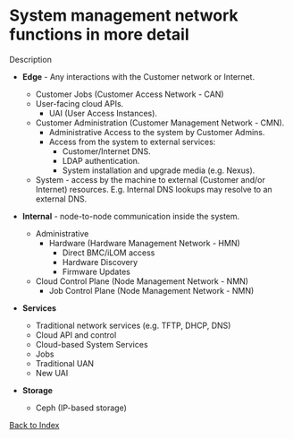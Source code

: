 # System management network functions in more detail

Description

* **Edge** - Any interactions with the Customer network or Internet.
	* Customer Jobs (Customer Access Network - CAN)
	* User-facing cloud APIs.
		* UAI (User Access Instances).
	* Customer Administration (Customer Management Network - CMN).
		* Administrative Access to the system by Customer Admins.
		* Access from the system to external services:
			* Customer/Internet DNS.
			* LDAP authentication.
			* System installation and upgrade media (e.g. Nexus).
	* System - access by the machine to external (Customer and/or Internet) resources. E.g. Internal DNS lookups may resolve to an external DNS.
	
* **Internal** - node-to-node communication inside the system.
	* Administrative
		* Hardware (Hardware Management Network - HMN)
			* Direct BMC/iLOM access
			* Hardware Discovery
			* Firmware Updates
	* Cloud Control Plane (Node Management Network - NMN)
		* Job Control Plane (Node Management Network - NMN)
* **Services**
	* Traditional network services (e.g. TFTP, DHCP, DNS)
	* Cloud API and control
	* 	Cloud-based System Services
	* Jobs
	* Traditional UAN
	* New UAI
* **Storage**
	* Ceph (IP-based storage)


[Back to Index](./index.md)